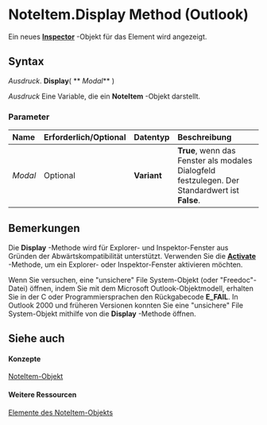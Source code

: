 
# NoteItem.Display Method (Outlook)

Ein neues  **[Inspector](d7384756-669c-0549-1032-c3b864187994.md)** -Objekt für das Element wird angezeigt.


## Syntax

 _Ausdruck_. **Display**( ** _Modal_** )

 _Ausdruck_ Eine Variable, die ein **NoteItem** -Objekt darstellt.


### Parameter



|**Name**|**Erforderlich/Optional**|**Datentyp**|**Beschreibung**|
|:-----|:-----|:-----|:-----|
| _Modal_|Optional|**Variant**|**True**, wenn das Fenster als modales Dialogfeld festzulegen. Der Standardwert ist **False**.|

## Bemerkungen

Die  **Display** -Methode wird für Explorer- und Inspektor-Fenster aus Gründen der Abwärtskompatibilität unterstützt. Verwenden Sie die **[Activate](d7784df0-b595-6f5a-2195-27ad021db6de.md)** -Methode, um ein Explorer- oder Inspektor-Fenster aktivieren möchten.

Wenn Sie versuchen, eine "unsichere" File System-Objekt (oder "Freedoc"-Datei) öffnen, indem Sie mit dem Microsoft Outlook-Objektmodell, erhalten Sie in der C oder Programmiersprachen den Rückgabecode  **E_FAIL**. In Outlook 2000 und früheren Versionen konnten Sie eine "unsichere" File System-Objekt mithilfe von die **Display** -Methode öffnen.


## Siehe auch


#### Konzepte


[NoteItem-Objekt](ddf5baaa-6e13-a6fb-96e8-311e7761fa98.md)
#### Weitere Ressourcen


[Elemente des NoteItem-Objekts](http://msdn.microsoft.com/library/e468d6a5-5dac-9ec2-779d-e20a2ba9e4d0%28Office.15%29.aspx)